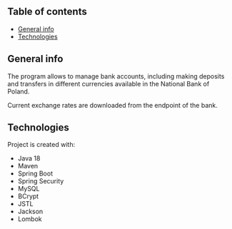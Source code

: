## Table of contents
* [General info](#general-info)
* [Technologies](#technologies)

## General info
The program allows to manage bank accounts, including making deposits and transfers in different currencies available in the National Bank of Poland.

Current exchange rates are downloaded from the endpoint of the bank.
	
## Technologies
Project is created with:
* Java 18
* Maven
* Spring Boot
* Spring Security
* MySQL
* BCrypt
* JSTL
* Jackson
* Lombok
